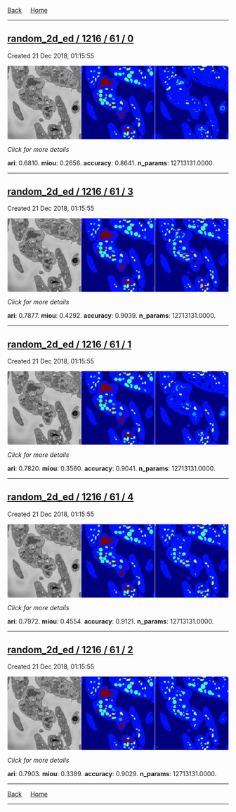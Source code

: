 
[Back](..)&nbsp;&nbsp;&nbsp;&nbsp;&nbsp;[Home](https://leapmanlab.github.io/snapshots)

---

<div class="summary"><a href="0"><h2>random_2d_ed / 1216 / 61 / 0</h2></a><p>Created 21 Dec 2018, 01:15:55
</p><a href="0"><img src="0/media/summary.png" align="center"></a><p>
<i>Click for more details</i>
</p></div>

**ari**: 0.6810. **miou**: 0.2656. **accuracy**: 0.8641. **n_params**: 12713131.0000. 

---

<div class="summary"><a href="3"><h2>random_2d_ed / 1216 / 61 / 3</h2></a><p>Created 21 Dec 2018, 01:15:55
</p><a href="3"><img src="3/media/summary.png" align="center"></a><p>
<i>Click for more details</i>
</p></div>

**ari**: 0.7877. **miou**: 0.4292. **accuracy**: 0.9039. **n_params**: 12713131.0000. 

---

<div class="summary"><a href="1"><h2>random_2d_ed / 1216 / 61 / 1</h2></a><p>Created 21 Dec 2018, 01:15:55
</p><a href="1"><img src="1/media/summary.png" align="center"></a><p>
<i>Click for more details</i>
</p></div>

**ari**: 0.7820. **miou**: 0.3560. **accuracy**: 0.9041. **n_params**: 12713131.0000. 

---

<div class="summary"><a href="4"><h2>random_2d_ed / 1216 / 61 / 4</h2></a><p>Created 21 Dec 2018, 01:15:55
</p><a href="4"><img src="4/media/summary.png" align="center"></a><p>
<i>Click for more details</i>
</p></div>

**ari**: 0.7972. **miou**: 0.4554. **accuracy**: 0.9121. **n_params**: 12713131.0000. 

---

<div class="summary"><a href="2"><h2>random_2d_ed / 1216 / 61 / 2</h2></a><p>Created 21 Dec 2018, 01:15:55
</p><a href="2"><img src="2/media/summary.png" align="center"></a><p>
<i>Click for more details</i>
</p></div>

**ari**: 0.7903. **miou**: 0.3389. **accuracy**: 0.9029. **n_params**: 12713131.0000. 

---

[Back](..)&nbsp;&nbsp;&nbsp;&nbsp;&nbsp;[Home](https://leapmanlab.github.io/snapshots)

---